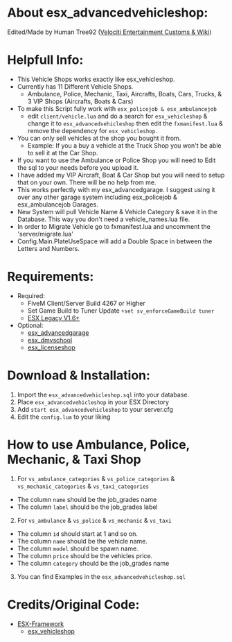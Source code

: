# About esx_advancedvehicleshop:
Edited/Made by Human Tree92 ([Velociti Entertainment Customs & Wiki]( http://www.velocitientertainment.com/customs/ ))

# Helpfull Info:
* This Vehicle Shops works exactly like esx_vehicleshop.
* Currently has 11 Different Vehicle Shops.
  * Ambulance, Police, Mechanic, Taxi, Aircrafts, Boats, Cars, Trucks, & 3 VIP Shops (Aircrafts, Boats & Cars)
* To make this Script fully work with `esx_policejob & esx_ambulancejob`
  * edit `client/vehicle.lua` and do a search for `esx_vehicleshop` & change it to `esx_advancedvehicleshop` then edit the `fxmanifest.lua` & remove the dependency for `esx_vehicleshop`.
* You can only sell vehicles at the shop you bought it from.
  * Example: If you a buy a vehicle at the Truck Shop you won't be able to sell it at the Car Shop.
* If you want to use the Ambulance or Police Shop you will need to Edit the sql to your needs before you upload it.
* I have added my VIP Aircraft, Boat & Car Shop but you will need to setup that on your own. There will be no help from me.
* This works perfectly with my esx_advancedgarage. I suggest using it over any other garage system including esx_policejob & esx_ambulancejob Garages.
* New System will pull Vehicle Name & Vehicle Category & save it in the Database. This way you don't need a vehicle_names.lua file.
* In order to Migrate Vehicle go to fxmanifest.lua and uncomment the 'server/migrate.lua'
* Config.Main.PlateUseSpace will add a Double Space in between the Letters and Numbers.

# Requirements:
* Required:
  * FiveM Client/Server Build 4267 or Higher
  * Set Game Build to Tuner Update `+set sv_enforceGameBuild tuner`
  * [ESX Legacy V1.6+]( https://github.com/esx-framework/esx-legacy/tree/1.6.0 )
* Optional:
  * [esx_advancedgarage]( https://github.com/HumanTree92/VENT_ESX_Scripts/tree/main/esx_advancedgarage )
  * [esx_dmvschool]( https://github.com/esx-framework/esx-legacy/tree/main/%5Besx_addons%5D/esx_dmvschool )
  * [esx_licenseshop]( https://github.com/HumanTree92/VENT_ESX_Scripts/tree/main/esx_licenseshop )

# Download & Installation:
1) Import the `esx_advancedvehicleshop.sql` into your database.
2) Place `esx_advancedvehicleshop` in your ESX Directory
3) Add `start esx_advancedvehicleshop` to your server.cfg
4) Edit the `config.lua` to your liking

# How to use Ambulance, Police, Mechanic, & Taxi Shop
1) For `vs_ambulance_categories` & `vs_police_categories` & `vs_mechanic_categories` & `vs_taxi_categories`
  * The column `name` should be the job_grades name
  * The column `label` should be the job_grades label
2) For `vs_ambulance` & `vs_police` & `vs_mechanic` & `vs_taxi`
  * The column `id` should start at 1 and so on.
  * The column `name` should be the vehicle name.
  * The column `model` should be spawn name.
  * The column `price` should be the vehicles price.
  * The column `category` should be the job_grades name
3) You can find Examples in the `esx_advancedvehicleshop.sql`

# Credits/Original Code:
* [ESX-Framework]( https://github.com/esx-framework )
  * [esx_vehicleshop]( https://github.com/esx-framework/esx-legacy/tree/main/%5Besx_addons%5D/esx_vehicleshop )
